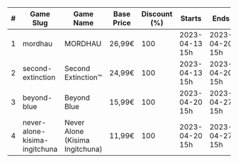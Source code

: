 |#|Game Slug|Game Name|Base Price|Discount (%)|Starts|Ends|
|---|---|---|---|---|---|---|
|1|mordhau|MORDHAU|26,99€|100|2023-04-13 15h|2023-04-20 15h|
|2|second-extinction|Second Extinction™|24,99€|100|2023-04-13 15h|2023-04-20 15h|
|3|beyond-blue|Beyond Blue|15,99€|100|2023-04-20 15h|2023-04-27 15h|
|4|never-alone-kisima-ingitchuna|Never Alone (Kisima Ingitchuna)|11,99€|100|2023-04-20 15h|2023-04-27 15h|
